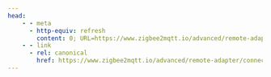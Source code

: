 ```yaml
---
head:
    - - meta
      - http-equiv: refresh
        content: 0; URL=https://www.zigbee2mqtt.io/advanced/remote-adapter/connect_to_a_remote_sonoff_zbbridge.html
    - - link
      - rel: canonical
        href: https://www.zigbee2mqtt.io/advanced/remote-adapter/connect_to_a_remote_sonoff_zbbridge.html
---
```

